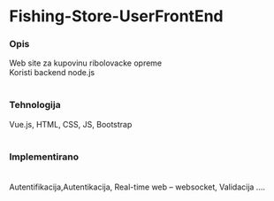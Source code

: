 # Fishing-Store-UserFrontEnd

### Opis<br>
Web site za kupovinu ribolovacke opreme<br>
Koristi backend node.js<br><br>
### Tehnologija<br>
Vue.js, HTML, CSS, JS, Bootstrap<br><br>
### Implementirano<br><br>
Autentifikacija,Autentikacija, Real-time web – websocket, Validacija ....
